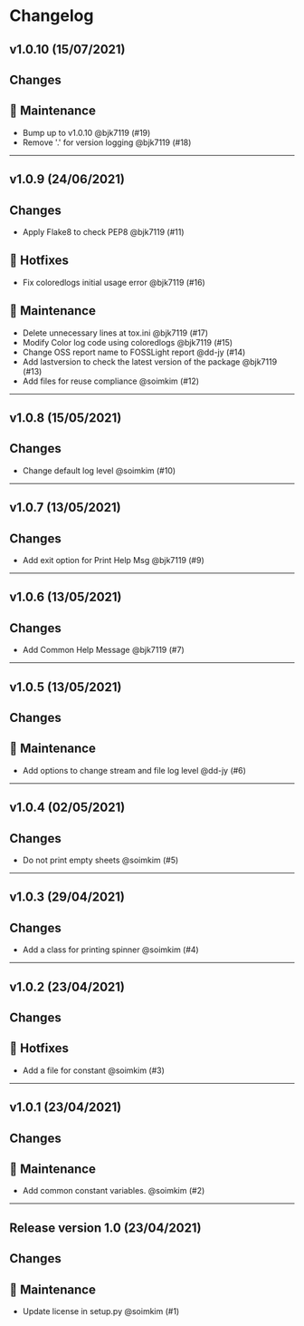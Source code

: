 # Changelog

## v1.0.10 (15/07/2021)
## Changes
## 🔧 Maintenance

- Bump up to v1.0.10 @bjk7119 (#19)
- Remove '.' for version logging @bjk7119 (#18)

---

## v1.0.9 (24/06/2021)
## Changes
- Apply Flake8 to check PEP8 @bjk7119 (#11)

## 🐛 Hotfixes

- Fix coloredlogs initial usage error @bjk7119 (#16)

## 🔧 Maintenance

- Delete unnecessary lines at tox.ini @bjk7119 (#17)
- Modify Color log code using coloredlogs @bjk7119 (#15)
- Change OSS report name to FOSSLight report @dd-jy (#14)
- Add lastversion to check the latest version of the package @bjk7119 (#13)
- Add files for reuse compliance @soimkim (#12)

---

## v1.0.8 (15/05/2021)
## Changes
- Change default log level @soimkim (#10)

---

## v1.0.7 (13/05/2021)
## Changes
- Add exit option for Print Help Msg @bjk7119 (#9)

---

## v1.0.6 (13/05/2021)
## Changes
- Add Common Help Message @bjk7119 (#7)

---

## v1.0.5 (13/05/2021)
## Changes
## 🔧 Maintenance

- Add options to change stream and file log level @dd-jy (#6)

---

## v1.0.4 (02/05/2021)
## Changes
- Do not print empty sheets @soimkim (#5)

---

## v1.0.3 (29/04/2021)
## Changes
- Add a class for printing spinner @soimkim (#4)

---

## v1.0.2 (23/04/2021)
## Changes
## 🐛 Hotfixes

- Add a file for constant @soimkim (#3)

---

## v1.0.1 (23/04/2021)
## Changes
## 🔧 Maintenance

- Add common constant variables. @soimkim (#2)

---

## Release version 1.0 (23/04/2021)
## Changes
## 🔧 Maintenance

- Update license in setup.py @soimkim (#1)
